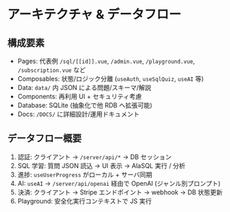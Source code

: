 # アーキテクチャ & データフロー

## 構成要素
- Pages: 代表例 `/sql/[[id]].vue`, `/admin.vue`, `/playground.vue`, `/subscription.vue` など
- Composables: 状態/ロジック分離 (`useAuth`, `useSqlQuiz`, `useAI` 等)
- Data: `data/` 内 JSON による問題/スキーマ/解説
- Components: 再利用 UI + セキュリティ考慮
- Database: SQLite (抽象化で他 RDB へ拡張可能)
- Docs: `/DOCS/` に詳細設計/運用ドキュメント

## データフロー概要
1. 認証: クライアント -> `/server/api/*` -> DB セッション
2. SQL 学習: 質問 JSON 読込 -> UI 表示 -> AlaSQL 実行 / 分析
3. 進捗: `useUserProgress` がローカル + サーバ同期
4. AI: `useAI` -> `/server/api/openai` 経由で OpenAI (ジャンル別プロンプト)
5. 決済: クライアント -> Stripe エンドポイント -> webhook -> DB 状態更新
6. Playground: 安全化実行コンテキストで JS 実行
